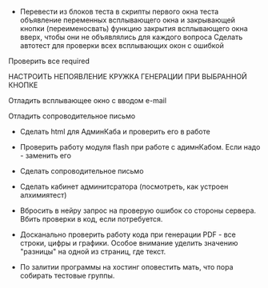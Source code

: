 - Перевести из блоков теста в скрипты первого окна теста
      объявление переменных всплывающего окна и закрывающей кнопки (переименосвать)
      функцию закрытия всплывающего окна
  вверх, чтобы они не объявлялись для каждого вопроса
Сделать автотест для проверки всех всплывающих окон с ошибкой

Проверить все required

НАСТРОИТЬ НЕПОЯВЛЕНИЕ КРУЖКА ГЕНЕРАЦИИ ПРИ ВЫБРАННОЙ КНОПКЕ

Отладить всплывающее окно с вводом e-mail

Отладить сопроводительное письмо
  


- Сделать html для АдминКаба и проверить его в работе

- Проверить работу модуля flash при работе с адимнКабом. Если надо - заменить его




- Сделать сопроводительное письмо



- Сделать кабинет админитсратора (посмотреть, как устроен алхимиятест)

- Вбросить в нейру запрос на проверую ошибок со стороны сервера. Вбить проверки в код, если потребуется.

- Досканально проверить работу кода при генерации PDF - все строки, цифры и графики. Особое внимание уделить значению "разницы" на одной из страниц, где текст.

- По залитии программы на хостинг оповестить мать, что пора собирать тестовые группы.
